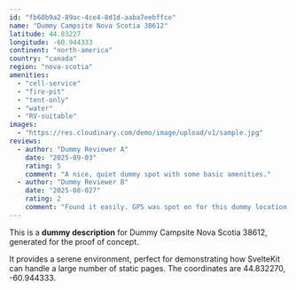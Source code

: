```yaml
---
id: "fb60b9a2-89ac-4ce4-8d1d-aaba7eebffce"
name: "Dummy Campsite Nova Scotia 38612"
latitude: 44.83227
longitude: -60.944333
continent: "north-america"
country: "canada"
region: "nova-scotia"
amenities:
  - "cell-service"
  - "fire-pit"
  - "tent-only"
  - "water"
  - "RV-suitable"
images:
  - "https://res.cloudinary.com/demo/image/upload/v1/sample.jpg"
reviews:
  - author: "Dummy Reviewer A"
    date: "2025-09-03"
    rating: 5
    comment: "A nice, quiet dummy spot with some basic amenities."
  - author: "Dummy Reviewer B"
    date: "2025-08-027"
    rating: 2
    comment: "Found it easily. GPS was spot on for this dummy location."
---
```


This is a **dummy description** for Dummy Campsite Nova Scotia 38612, generated for the proof of concept.

It provides a serene environment, perfect for demonstrating how SvelteKit can handle a large number of static pages. The coordinates are 44.832270, -60.944333.
